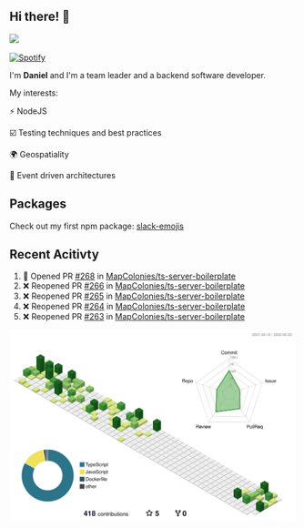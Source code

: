 ## Hi there! 👋

<p>
  <img src="https://github-readme-stats.vercel.app/api?username=syncush&theme=tokyonight">
</p>

[![Spotify](https://novatorem-rust.vercel.app/api/spotify)](https://open.spotify.com/user/syncush)

I'm **Daniel** and I'm a team leader and a backend software developer.

My interests:

⚡ NodeJS

☑️ Testing techniques and best practices

🌍 Geospatiality

🧠 Event driven architectures

## Packages
Check out my first npm package: [slack-emojis](https://www.npmjs.com/package/slack-emojis)

## Recent Acitivty
<!--START_SECTION:activity-->
1. 💪 Opened PR [#268](https://github.com/MapColonies/ts-server-boilerplate/pull/268) in [MapColonies/ts-server-boilerplate](https://github.com/MapColonies/ts-server-boilerplate)
2. ❌ Reopened PR [#266](https://github.com/MapColonies/ts-server-boilerplate/pull/266) in [MapColonies/ts-server-boilerplate](https://github.com/MapColonies/ts-server-boilerplate)
3. ❌ Reopened PR [#265](https://github.com/MapColonies/ts-server-boilerplate/pull/265) in [MapColonies/ts-server-boilerplate](https://github.com/MapColonies/ts-server-boilerplate)
4. ❌ Reopened PR [#264](https://github.com/MapColonies/ts-server-boilerplate/pull/264) in [MapColonies/ts-server-boilerplate](https://github.com/MapColonies/ts-server-boilerplate)
5. ❌ Reopened PR [#263](https://github.com/MapColonies/ts-server-boilerplate/pull/263) in [MapColonies/ts-server-boilerplate](https://github.com/MapColonies/ts-server-boilerplate)
<!--END_SECTION:activity-->

![contrib](./profile-3d-contrib/profile-green-animate.svg)

